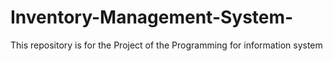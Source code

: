 # Inventory-Management-System-
This repository is for the Project of the Programming for information system 
